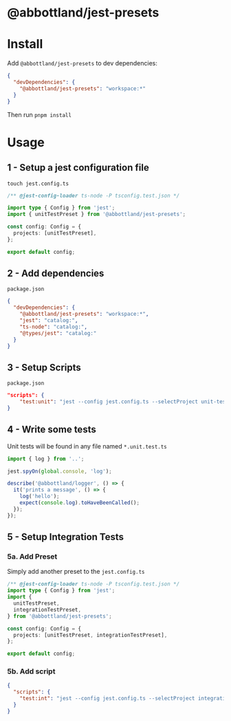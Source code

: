 # @abbottland/jest-presets

# Install

Add `@abbottland/jest-presets` to dev dependencies:

```json
{
  "devDependencies": {
    "@abbottland/jest-presets": "workspace:*"
  }
}
```

Then run `pnpm install`

# Usage

## 1 - Setup a jest configuration file

`touch jest.config.ts`

```ts
/** @jest-config-loader ts-node -P tsconfig.test.json */

import type { Config } from 'jest';
import { unitTestPreset } from '@abbottland/jest-presets';

const config: Config = {
  projects: [unitTestPreset],
};

export default config;
```

## 2 - Add dependencies

`package.json`

```json
{
  "devDependencies": {
    "@abbottland/jest-presets": "workspace:*",
    "jest": "catalog:",
    "ts-node": "catalog:",
    "@types/jest": "catalog:"
  }
}
```

## 3 - Setup Scripts

`package.json`

```json
"scripts": {
    "test:unit": "jest --config jest.config.ts --selectProject unit-tests"
}
```

## 4 - Write some tests

Unit tests will be found in any file named `*.unit.test.ts`

```ts
import { log } from '..';

jest.spyOn(global.console, 'log');

describe('@abbottland/logger', () => {
  it('prints a message', () => {
    log('hello');
    expect(console.log).toHaveBeenCalled();
  });
});
```

## 5 - Setup Integration Tests

### 5a. Add Preset

Simply add another preset to the `jest.config.ts`

```ts
/** @jest-config-loader ts-node -P tsconfig.test.json */
import type { Config } from 'jest';
import {
  unitTestPreset,
  integrationTestPreset,
} from '@abbottland/jest-presets';

const config: Config = {
  projects: [unitTestPreset, integrationTestPreset],
};

export default config;
```

### 5b. Add script

```json
{
  "scripts": {
    "test:int": "jest --config jest.config.ts --selectProject integration-tests"
  }
}
```
